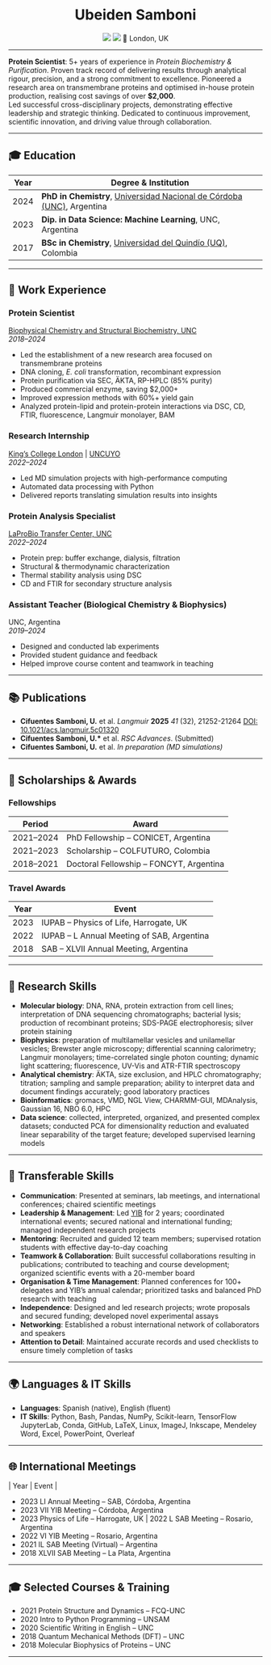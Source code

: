 <h1 align="center">Ubeiden Samboni</h1>

<p align="center">
  <a href="mailto:ubeidensamboni@gmail.com"><img src="https://img.shields.io/badge/📧-ubeidensamboni@gmail.com-blue?style=flat-square"></a> 
   <a href="https://linkedin.com/in/usamboni"><img src="https://img.shields.io/badge/LinkedIn-blue?style=flat&logo=linkedin&logoColor=white"/></a> 
  📍 London, UK
</p>

---

**Protein Scientist**: 5+ years of experience in *Protein Biochemistry & Purification*. Proven track record of delivering results through analytical rigour, precision, and a strong commitment to excellence. Pioneered a research area on transmembrane proteins and optimised in-house protein production, realising cost savings of over **$2,000**.  
Led successful cross-disciplinary projects, demonstrating effective leadership and strategic thinking. Dedicated to continuous improvement, scientific innovation, and driving value through collaboration.

---

## 🎓 Education

| Year | Degree & Institution |
|------|----------------------|
| 2024 | **PhD in Chemistry**, [Universidad Nacional de Córdoba (UNC)](https://www.fcq.unc.edu.ar/), Argentina |
| 2023 | **Dip. in Data Science: Machine Learning**, UNC, Argentina |
| 2017 | **BSc in Chemistry**, [Universidad del Quindío (UQ)](https://www.uniquindio.edu.co/), Colombia |

---

## 💼 Work Experience

### Protein Scientist  
[Biophysical Chemistry and Structural Biochemistry, UNC](https://ciquibic.org.ar/biofisicoquimica-y-bioquimica-estructural/)  
*2018–2024*

- Led the establishment of a new research area focused on transmembrane proteins  
- DNA cloning, *E. coli* transformation, recombinant expression  
- Protein purification via SEC, ÄKTA, RP-HPLC (85% purity)  
- Produced commercial enzyme, saving \$2,000+  
- Improved expression methods with 60%+ yield gain  
- Analyzed protein-lipid and protein-protein interactions via DSC, CD, FTIR, fluorescence, Langmuir monolayer, BAM

### Research Internship  
[King’s College London](https://www.kcl.ac.uk/) | [UNCUYO](https://www.uncuyo.edu.ar/)  
*2022–2024*

- Led MD simulation projects with high-performance computing  
- Automated data processing with Python  
- Delivered reports translating simulation results into insights

### Protein Analysis Specialist  
[LaProBio Transfer Center, UNC](https://ciquibic.org.ar/laprobio/)  
*2022–2024*

- Protein prep: buffer exchange, dialysis, filtration  
- Structural & thermodynamic characterization  
- Thermal stability analysis using DSC  
- CD and FTIR for secondary structure analysis

### Assistant Teacher (Biological Chemistry & Biophysics)  
UNC, Argentina  
*2019–2024*

- Designed and conducted lab experiments  
- Provided student guidance and feedback  
- Helped improve course content and teamwork in teaching

---

## 📚 Publications

- **Cifuentes Samboni, U.** et al. *Langmuir* **2025** *41* (32), 21252-21264  [DOI: 10.1021/acs.langmuir.5c01320](https://pubs.acs.org/doi/10.1021/acs.langmuir.5c01320)
- **Cifuentes Samboni, U.\*** et al. *RSC Advances*. (Submitted)  
- **Cifuentes Samboni, U.** et al. *In preparation (MD simulations)*

---

## 🏅 Scholarships & Awards

### Fellowships

| Period | Award |
|--------|-------|
| 2021–2024 | PhD Fellowship – CONICET, Argentina |
| 2021–2023 | Scholarship – COLFUTURO, Colombia |
| 2018–2021 | Doctoral Fellowship – FONCYT, Argentina |

### Travel Awards

| Year | Event |
|------|-------|
| 2023 | IUPAB – Physics of Life, Harrogate, UK |
| 2022 | IUPAB – L Annual Meeting of SAB, Argentina |
| 2018 | SAB – XLVII Annual Meeting, Argentina |

---

## 🧪 Research Skills

- **Molecular biology**: DNA, RNA,  protein extraction from cell lines; interpretation of DNA sequencing chromatographs; bacterial lysis; production of recombinant proteins; SDS-PAGE electrophoresis; silver protein staining
- **Biophysics**: preparation of multilamellar vesicles and unilamellar vesicles; Brewster angle microscopy; differential scanning calorimetry; Langmuir monolayers; time-correlated single photon counting; dynamic light scattering; fluorescence, UV-Vis and ATR-FTIR spectroscopy
- **Analytical chemistry**: ÄKTA, size exclusion, and HPLC chromatography; titration; sampling and sample preparation; ability to interpret data and document findings accurately; good laboratory practices
- **Bioinformatics**: gromacs, VMD, NGL View, CHARMM-GUI, MDAnalysis, Gaussian 16, NBO 6.0, HPC
- **Data science**: collected, interpreted, organized, and presented complex datasets; conducted PCA for dimensionality reduction and evaluated linear separability of the target feature;  developed supervised learning models

---

## 🔧 Transferable Skills

- **Communication**: Presented at seminars, lab meetings, and international conferences; chaired scientific meetings  
- **Leadership & Management**: Led [YIB](https://secretariayib.wixsite.com/ybiophysics) for 2 years; coordinated international events; secured national and international funding; managed independent research projects  
- **Mentoring**: Recruited and guided 12 team members; supervised rotation students with effective day-to-day coaching  
- **Teamwork & Collaboration**: Built successful collaborations resulting in publications; contributed to teaching and course development; organized scientific events with a 20-member board  
- **Organisation & Time Management**: Planned conferences for 100+ delegates and YIB’s annual calendar; prioritized tasks and balanced PhD research with teaching  
- **Independence**: Designed and led research projects; wrote proposals and secured funding; developed novel experimental assays  
- **Networking**: Established a robust international network of collaborators and speakers  
- **Attention to Detail**: Maintained accurate records and used checklists to ensure timely completion of tasks

---

## 🌍 Languages & IT Skills

- **Languages**: Spanish (native), English (fluent)  
- **IT Skills**:  Python, Bash, Pandas, NumPy, Scikit-learn, TensorFlow  
  JupyterLab, Conda, GitHub, LaTeX, Linux, ImageJ, Inkscape, Mendeley  
  Word, Excel, PowerPoint, Overleaf  

---

## 🌐 International Meetings

| Year | Event |

- 2023  LI Annual Meeting – SAB, Córdoba, Argentina
- 2023  VII YIB Meeting – Córdoba, Argentina
- 2023  Physics of Life – Harrogate, UK
| 2022  L SAB Meeting – Rosario, Argentina
- 2022  VI YIB Meeting – Rosario, Argentina
- 2021  IL SAB Meeting (Virtual) – Argentina
- 2018  XLVII SAB Meeting – La Plata, Argentina

---

## 🎓 Selected Courses & Training

- 2021 Protein Structure and Dynamics – FCQ-UNC  
- 2020 Intro to Python Programming – UNSAM  
- 2020 Scientific Writing in English – UNC  
- 2018 Quantum Mechanical Methods (DFT) – UNC  
- 2018 Molecular Biophysics of Proteins – UNC

---
